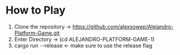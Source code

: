 # How to Play

1. Clone the repository -> https://github.com/alexsowep/Alejandro-Platform-Game.git
2. Enter Directory -> (cd ALEJANDRO-PLATFORM-GAME-1)
3. cargo run --release <- make sure to use the release flag